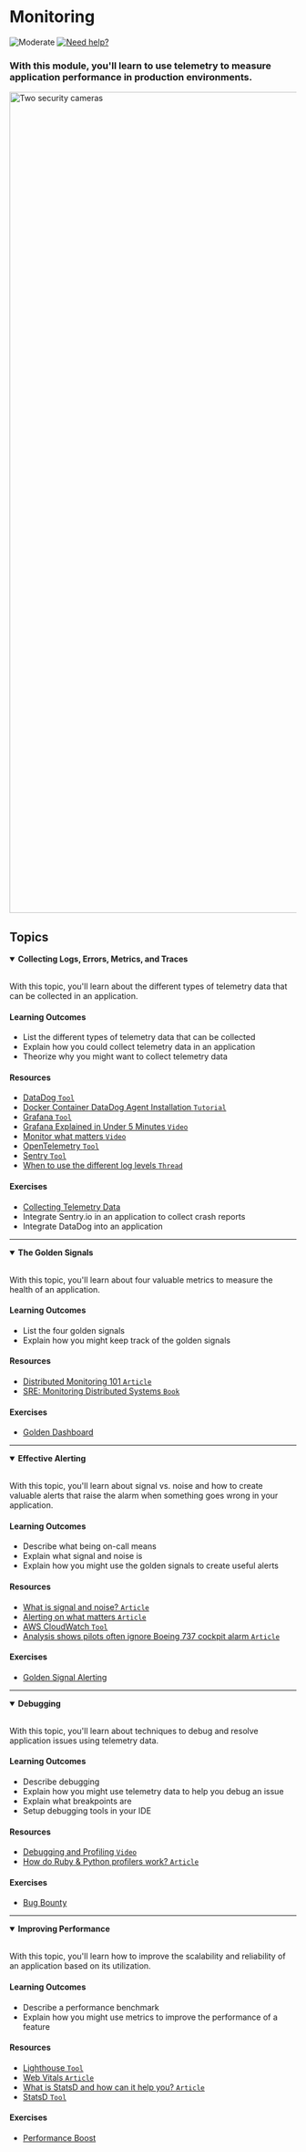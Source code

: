 # Monitoring

![Moderate](https://img.shields.io/badge/Difficulty-■%20Moderate-blue?style=flat-square&labelColor=000)
<a href="https://discord.gg/bDVYvG3Czd">![Need help?](https://img.shields.io/badge/Need%20help%3F%20-blue.svg?style=flat-square&logo=discord&logoWidth=15&labelColor=000&color=4d51cc)</a>

### With this module, you'll learn to use telemetry to measure application performance in production environments.

<img width="1440" alt="Two security cameras" src="https://user-images.githubusercontent.com/894178/138357785-5c440e7b-6cf5-4886-ad7c-7ab517fb7c58.png">


## Topics

<details open>
   <summary><b>Collecting Logs, Errors, Metrics, and Traces</b></summary><br/>

   With this topic, you'll learn about the different types of telemetry data that can be collected in an application.
   
   #### Learning Outcomes
   * List the different types of telemetry data that can be collected
   * Explain how you could collect telemetry data in an application
   * Theorize why you might want to collect telemetry data

   #### Resources
   * [DataDog `Tool`](https://datadoghq.com/)
   * [Docker Container DataDog Agent Installation `Tutorial`](https://docs.datadoghq.com/agent/docker/log/?tab=containerinstallation)
   * [Grafana `Tool`](https://grafana.com/)
   * [Grafana Explained in Under 5 Minutes `Video`](https://www.youtube.com/watch?v=lILY8eSspEo)
   * [Monitor what matters `Video`](https://www.youtube.com/watch?v=EnvKjTw-xTo)
   * [OpenTelemetry `Tool`](https://opentelemetry.io/)
   * [Sentry `Tool`](https://sentry.io/)
   * [When to use the different log levels `Thread`](https://stackoverflow.com/questions/2031163/when-to-use-the-different-log-levels/64806781#64806781)

   #### Exercises
   * [Collecting Telemetry Data](../exercises/monitoring/collecting-telemetry.md)
   * Integrate Sentry.io in an application to collect crash reports
   * Integrate DataDog into an application
</details>

----

<details open>
   <summary><b>The Golden Signals</b></summary><br/>

   With this topic, you'll learn about four valuable metrics to measure the health of an application.
   
   #### Learning Outcomes
   * List the four golden signals
   * Explain how you might keep track of the golden signals

   #### Resources
   * [Distributed Monitoring 101 `Article`](https://medium.com/forepaas/distributed-monitoring-101-the-four-golden-signals-305bbbc33d35)
   * [SRE: Monitoring Distributed Systems `Book`](https://sre.google/sre-book/monitoring-distributed-systems/)

   #### Exercises
   * [Golden Dashboard](../exercises/monitoring/golden-dashboard.md)
</details>

----

<details open>
   <summary><b>Effective Alerting</b></summary><br/>

   With this topic, you'll learn about signal vs. noise and how to create valuable alerts that raise the alarm when something goes wrong in your application.
   
   #### Learning Outcomes
   * Describe what being on-call means
   * Explain what signal and noise is
   * Explain how you might use the golden signals to create useful alerts

   #### Resources
   * [What is signal and noise? `Article`](https://conceptually.org/concepts/signal-and-noise)
   * [Alerting on what matters `Article`](https://www.datadoghq.com/blog/monitoring-101-alerting/)
   * [AWS CloudWatch `Tool`](https://aws.amazon.com/cloudwatch/)
   * [Analysis shows pilots often ignore Boeing 737 cockpit alarm `Article`](https://www.travelweekly.com/Travel-News/Airline-News/Analysis-shows-pilots-often-ignore-Boeing-737-cockpit-alarm)
   
   #### Exercises
   * [Golden Signal Alerting](../exercises/monitoring/golden-signal-alerting.md)
</details>

----

<details open>
   <summary><b>Debugging</b></summary><br/>

   With this topic, you'll learn about techniques to debug and resolve application issues using telemetry data.
   
   #### Learning Outcomes
   * Describe debugging
   * Explain how you might use telemetry data to help you debug an issue
   * Explain what breakpoints are
   * Setup debugging tools in your IDE

   #### Resources
   * [Debugging and Profiling `Video`](https://missing.csail.mit.edu/2020/debugging-profiling/)
   * [How do Ruby & Python profilers work? `Article`](https://jvns.ca/blog/2017/12/17/how-do-ruby---python-profilers-work-/)

   #### Exercises
   * [Bug Bounty](../exercises/monitoring/bug-bounty.md)
</details>

----

<details open>
   <summary><b>Improving Performance</b></summary><br/>

   With this topic, you'll learn how to improve the scalability and reliability of an application based on its utilization.
   
   #### Learning Outcomes
   * Describe a performance benchmark
   * Explain how you might use metrics to improve the performance of a feature

   #### Resources
   * [Lighthouse `Tool`](https://developers.google.com/web/tools/lighthouse/)
   * [Web Vitals `Article`](https://web.dev/vitals/)
   * [What is StatsD and how can it help you? `Article`](https://www.datadoghq.com/blog/statsd/)
   * [StatsD `Tool`](https://github.com/statsd/statsd)

   #### Exercises
   * [Performance Boost](../exercises/monitoring/performance-boost.md)
</details>
